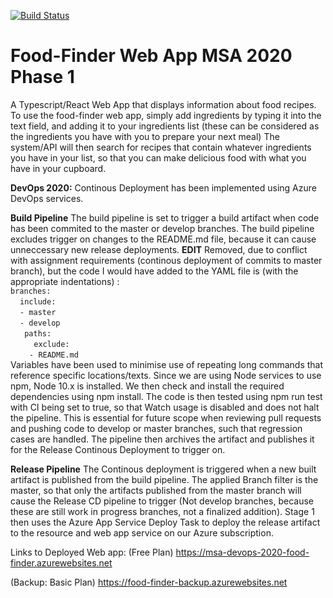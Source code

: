 [![Build Status](https://dev.azure.com/msa-devops-2020-food-finder/msa-devops/_apis/build/status/azizul-i.recipe-search-engine-NZMSA-2020?branchName=master)](https://dev.azure.com/msa-devops-2020-food-finder/msa-devops/_build/latest?definitionId=1&branchName=master)


# Food-Finder Web App MSA 2020 Phase 1
A Typescript/React Web App that displays information about food recipes.
To use the food-finder web app, simply add ingredients by typing it into the text field, and adding it to your ingredients list (these can be considered as the ingredients you have with you to prepare your next meal) The system/API will then search for recipes that contain whatever ingredients you have in your list, so that you can make delicious food with what you have in your cupboard.


**DevOps 2020:**
Continous Deployment has been implemented using Azure DevOps services. 

**Build Pipeline**
The build pipeline is set to trigger a build artifact when code has been commited to the master or develop branches.
The build pipeline excludes trigger on changes to the README.md file, because it can cause unneccessary new release deployments. **EDIT** Removed, due to conflict with assignment requirements (continous deployment of commits to master branch), but the code I would have added to the YAML file is (with the appropriate indentations) :<br/>
`branches:`<br/>
&nbsp;&nbsp;` include:`<br/>
&nbsp;&nbsp;` - master`<br/>
&nbsp;&nbsp;` - develop`<br/>
&nbsp;&nbsp;`  paths:`<br/>
&nbsp;&nbsp;&nbsp;&nbsp;`   exclude:`<br/>
&nbsp;&nbsp;&nbsp;&nbsp;`   - README.md ` <br/>
Variables have been used to minimise use of repeating long commands that reference specific locations/texts.
Since we are using Node services to use npm, Node 10.x is installed.
We then check and install the required dependencies using npm install.
The code is then tested using npm run test with CI being set to true, so that Watch usage is disabled and does not halt the pipeline. This is essential for future scope when reviewing pull requests and pushing code to develop or master branches, such that regression cases are handled.
The pipeline then archives the artifact and publishes it for the Release Continous Deployment to trigger on.

**Release Pipeline**
The Continous deployment is triggered when a new built artifact is published from the build pipeline.
The applied Branch filter is the master, so that only the artifacts published from the master branch will cause the Release CD pipeline to trigger (Not develop branches, because these are still work in progress branches, not a finalized addition).
Stage 1 then uses the Azure App Service Deploy Task to deploy the release artifact to the resource and web app service on our Azure subscription.

Links to Deployed Web app:
(Free Plan)
https://msa-devops-2020-food-finder.azurewebsites.net

(Backup: Basic Plan)
https://food-finder-backup.azurewebsites.net



